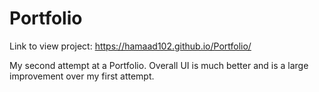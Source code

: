 # Portfolio

Link to view project: https://hamaad102.github.io/Portfolio/

My second attempt at a Portfolio. Overall UI is much better and is a large improvement over my first attempt.
